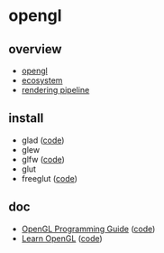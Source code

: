 # opengl

## overview

- [opengl](https://www.opengl.org/)
- [ecosystem](https://www.khronos.org/opengl/wiki/Related_toolkits_and_APIs)
- [rendering pipeline](https://www.khronos.org/opengl/wiki/Rendering_Pipeline_Overview)

## install

- glad ([code](./install/glad))
- glew
- glfw ([code](./install/glfw))
- glut
- freeglut ([code](./install/freeglut))

## doc

- [OpenGL Programming Guide](https://www.glprogramming.com/red/) ([code](./doc/OpenGL%20Programming%20Guide))
- [Learn OpenGL](https://learnopengl.com/Introduction) ([code](./doc/Learn%20OpenGL))
